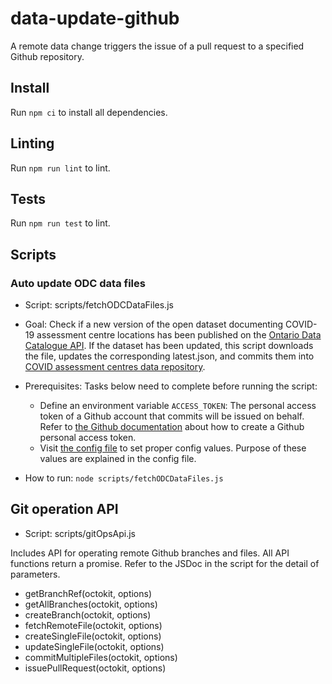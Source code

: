 # data-update-github

A remote data change triggers the issue of a pull request to a specified Github repository.

## Install

Run `npm ci` to install all dependencies.

## Linting

Run `npm run lint` to lint.

## Tests

Run `npm run test` to lint.

## Scripts

### Auto update ODC data files

* Script: scripts/fetchODCDataFiles.js

* Goal: Check if a new version of the open dataset documenting COVID-19 assessment centre locations has been published
on the [Ontario Data Catalogue API](https://data.ontario.ca/api/3/action/package_show?id=covid-19-assessment-centre-locations).
If the dataset has been updated, this script downloads the file, updates the corresponding latest.json, and commits
them into [COVID assessment centres data repository](https://github.com/inclusive-design/covid-assessment-centres/).

* Prerequisites: Tasks below need to complete before running the script:
  * Define an environment variable `ACCESS_TOKEN`: The personal access token of a Github account that commits will be
   issued on behalf. Refer to [the Github documentation](https://docs.github.com/en/free-pro-team@latest/github/authenticating-to-github/creating-a-personal-access-token)
about how to create a Github personal access token.
  * Visit [the config file](./scripts/fetchODCConfig.json5) to set proper config values. Purpose of these values are
explained in the config file.

* How to run:
`node scripts/fetchODCDataFiles.js`

## Git operation API

* Script: scripts/gitOpsApi.js

Includes API for operating remote Github branches and files. All API functions return a promise. Refer to the JSDoc
in the script for the detail of parameters.

* getBranchRef(octokit, options)
* getAllBranches(octokit, options)
* createBranch(octokit, options)
* fetchRemoteFile(octokit, options)
* createSingleFile(octokit, options)
* updateSingleFile(octokit, options)
* commitMultipleFiles(octokit, options)
* issuePullRequest(octokit, options)
